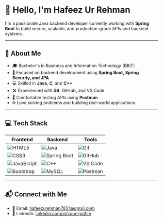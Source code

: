 # 👋 Hello, I'm Hafeez Ur Rehman

I'm a passionate Java backend developer currently working with **Spring Boot** to build secure, scalable, and production-grade APIs and backend systems.

---

## 🚀 About Me

- 🎓 Bachelor's in Business and Information Technology (BBIT)
- 🧠 Focused on backend development using **Spring Boot, Spring Security, and JPA**
- 💻 Skilled in **Java**, **C**, and **C++**
- 🛠️ Experienced with **Git**, GitHub, and VS Code
- 🧪 Comfortable testing APIs using **Postman**
- 🌐 Love solving problems and building real-world applications

---

## 💻 Tech Stack

| **Frontend**      | **Backend**           | **Tools**              |
|-------------------|-----------------------|------------------------|
| ![HTML5](https://img.shields.io/badge/HTML5-E34F26?logo=html5&logoColor=white)  | ![Java](https://img.shields.io/badge/Java-007396?logo=java&logoColor=white)  | ![Git](https://img.shields.io/badge/Git-F05032?logo=git&logoColor=white)        |
| ![CSS3](https://img.shields.io/badge/CSS3-1572B6?logo=css3&logoColor=white)     | ![Spring Boot](https://img.shields.io/badge/Spring_Boot-6DB33F?logo=spring-boot&logoColor=white) | ![GitHub](https://img.shields.io/badge/GitHub-181717?logo=github&logoColor=white) |
| ![JavaScript](https://img.shields.io/badge/JavaScript-F7DF1E?logo=javascript&logoColor=black) | ![C++](https://img.shields.io/badge/C++-00599C?logo=c%2B%2B&logoColor=white) | ![VS Code](https://img.shields.io/badge/VS_Code-007ACC?logo=visual-studio-code&logoColor=white) |
| ![Bootstrap](https://img.shields.io/badge/Bootstrap-7952B3?logo=bootstrap&logoColor=white) | ![MySQL](https://img.shields.io/badge/MySQL-4479A1?logo=mysql&logoColor=white) | ![Postman](https://img.shields.io/badge/Postman-FF6C37?logo=postman&logoColor=white) |

---

## 📬 Connect with Me

- 📧 Email: hafeezurehman7851@gmail.com  
- 💼 LinkedIn: [linkedin.com/in/your-profile]([https://linkedin.com/in/your-profile](https://www.linkedin.com/in/hafeezu-rehman/))  
